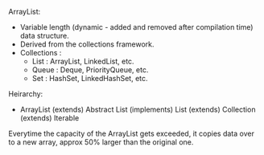 ArrayList:

- Variable length (dynamic - added and removed after compilation time) data structure.
- Derived from the collections framework.
- Collections :
    - List : ArrayList, LinkedList, etc.
    - Queue : Deque, PriorityQueue, etc.
    - Set : HashSet, LinkedHashSet, etc.

Heirarchy:
- ArrayList (extends) Abstract List (implements) List (extends) Collection (extends) Iterable

Everytime the capacity of the ArrayList gets exceeded, it copies data over to a new array, approx 50% larger than the original one.